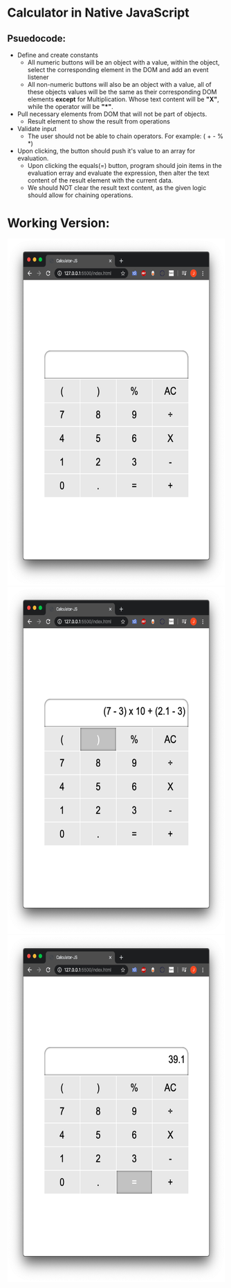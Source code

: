 # Calculator in Native JavaScript
## Psuedocode:
* Define and create constants
    *   All numeric buttons will be an object with a value, within the object, select the corresponding element in the DOM and add an event listener
    * All non-numeric buttons will also be an object with a value, all of these objects values will be the same as their corresponding DOM elements <strong>except</strong> for Multiplication. Whose text content will be <strong>"X"</strong>, while the operator will be <strong>"*"</strong>.
* Pull necessary elements from DOM that will not be part of objects.
    *   Result element to show the result from operations
* Validate input
    * The user should not be able to chain operators. For example: ( + - % *)
* Upon clicking, the button should push it's value to an array for evaluation.
    * Upon clicking the equals(=) button, program should join items in the evaluation erray and evaluate the expression, then alter the text content of the result element with the current data. 
    * We should NOT clear the result text content, as the given logic should allow for chaining operations.


# Working Version: 
<img src="images/one.png" height="800px">
<img src="images/two.png" height="800px">
<img src="images/three.png" height="800px">
